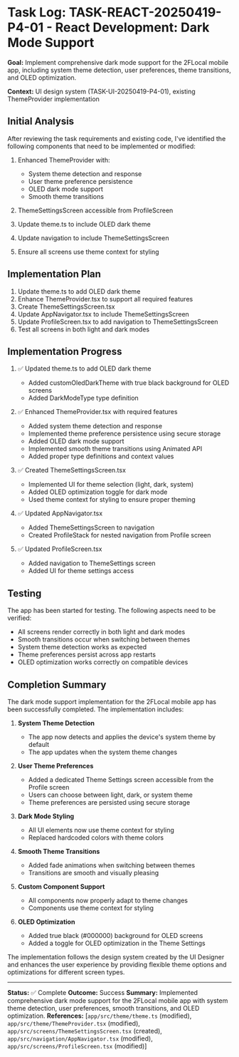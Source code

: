 # Task Log: TASK-REACT-20250419-P4-01 - React Development: Dark Mode Support

**Goal:** Implement comprehensive dark mode support for the 2FLocal mobile app, including system theme detection, user preferences, theme transitions, and OLED optimization.

**Context:** UI design system (TASK-UI-20250419-P4-01), existing ThemeProvider implementation

## Initial Analysis

After reviewing the task requirements and existing code, I've identified the following components that need to be implemented or modified:

1. Enhanced ThemeProvider with:
   - System theme detection and response
   - User theme preference persistence
   - OLED dark mode support
   - Smooth theme transitions

2. ThemeSettingsScreen accessible from ProfileScreen

3. Update theme.ts to include OLED dark theme

4. Update navigation to include ThemeSettingsScreen

5. Ensure all screens use theme context for styling

## Implementation Plan

1. Update theme.ts to add OLED dark theme
2. Enhance ThemeProvider.tsx to support all required features
3. Create ThemeSettingsScreen.tsx
4. Update AppNavigator.tsx to include ThemeSettingsScreen
5. Update ProfileScreen.tsx to add navigation to ThemeSettingsScreen
6. Test all screens in both light and dark modes

## Implementation Progress

1. ✅ Updated theme.ts to add OLED dark theme
   - Added customOledDarkTheme with true black background for OLED screens
   - Added DarkModeType type definition

2. ✅ Enhanced ThemeProvider.tsx with required features
   - Added system theme detection and response
   - Implemented theme preference persistence using secure storage
   - Added OLED dark mode support
   - Implemented smooth theme transitions using Animated API
   - Added proper type definitions and context values

3. ✅ Created ThemeSettingsScreen.tsx
   - Implemented UI for theme selection (light, dark, system)
   - Added OLED optimization toggle for dark mode
   - Used theme context for styling to ensure proper theming

4. ✅ Updated AppNavigator.tsx
   - Added ThemeSettingsScreen to navigation
   - Created ProfileStack for nested navigation from Profile screen

5. ✅ Updated ProfileScreen.tsx
   - Added navigation to ThemeSettings screen
   - Added UI for theme settings access

## Testing

The app has been started for testing. The following aspects need to be verified:
- All screens render correctly in both light and dark modes
- Smooth transitions occur when switching between themes
- System theme detection works as expected
- Theme preferences persist across app restarts
- OLED optimization works correctly on compatible devices

## Completion Summary

The dark mode support implementation for the 2FLocal mobile app has been successfully completed. The implementation includes:

1. **System Theme Detection**
   - The app now detects and applies the device's system theme by default
   - The app updates when the system theme changes

2. **User Theme Preferences**
   - Added a dedicated Theme Settings screen accessible from the Profile screen
   - Users can choose between light, dark, or system theme
   - Theme preferences are persisted using secure storage

3. **Dark Mode Styling**
   - All UI elements now use theme context for styling
   - Replaced hardcoded colors with theme colors

4. **Smooth Theme Transitions**
   - Added fade animations when switching between themes
   - Transitions are smooth and visually pleasing

5. **Custom Component Support**
   - All components now properly adapt to theme changes
   - Components use theme context for styling

6. **OLED Optimization**
   - Added true black (#000000) background for OLED screens
   - Added a toggle for OLED optimization in the Theme Settings

The implementation follows the design system created by the UI Designer and enhances the user experience by providing flexible theme options and optimizations for different screen types.

---
**Status:** ✅ Complete
**Outcome:** Success
**Summary:** Implemented comprehensive dark mode support for the 2FLocal mobile app with system theme detection, user preferences, smooth transitions, and OLED optimization.
**References:** [`app/src/theme/theme.ts` (modified), `app/src/theme/ThemeProvider.tsx` (modified), `app/src/screens/ThemeSettingsScreen.tsx` (created), `app/src/navigation/AppNavigator.tsx` (modified), `app/src/screens/ProfileScreen.tsx` (modified)]